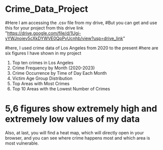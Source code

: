 # Crime_Data_Project
#Here I am accessing the .csv file from my drive,
#But you can get and use this for your project from this drive link "https://drive.google.com/file/d/1Ugi-yYWJnoiev5cXkDYWVE0QpPvUcnhb/view?usp=drive_link"

#here, I used crime data of Los Angeles from 2020 to the present
#here are six figures I have  shown in my project
1. Top ten crimes in Los Angeles 
2. Crime Frequency by Month (2020-2023)
3. Crime Occurrence by Time of Day Each Month
4. Victim Age Group Distribution
5. Top Areas with Most Crimes
6. Top 10 Areas with the Lowest Number of Crimes
# 5,6 figures show extremely high and extremely low values of my data
Also, at last, you will find a heat map, which will directly open in your browser, and you can see where crime happens most and which area is most vulnerable. 
